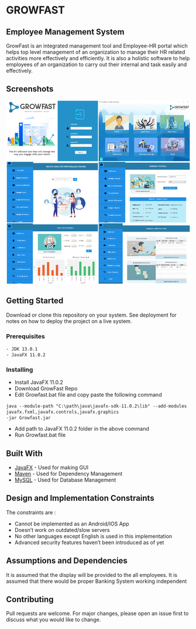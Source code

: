 # GROWFAST
## Employee Management System
GrowFast is an integrated management tool and Employee-HR portal which helps top level
management of an organization to manage their HR related activities more effectively and
efficiently. It is also a holistic software to help employees of an organization to carry
out their internal and task easily and effectively.

## Screenshots
![GrowFast](https://github.com/abhinav-bohra/GrowFast/blob/master/Screenshots/Collage.jpg)


## Getting Started

Download or clone this repository on your system. See deployment for notes on how to deploy 
the project on a live system.

### Prerequisites
```
- JDK 13.0.1
- JavaFX 11.0.2
```
### Installing

- Install JavaFX 11.0.2
- Download GrowFast Repo
- Edit Growfast.bat file and copy paste the following command
```
java --module-path "C:\path\java\javafx-sdk-11.0.2\lib" --add-modules javafx.fxml,javafx.controls,javafx.graphics 
-jar Growfast.jar
```
- Add path to JavaFX 11.0.2 folder in the above command
- Run Growfast.bat file

## Built With

* [JavaFX](https://openjfx.io/) - Used for making GUI
* [Maven](https://maven.apache.org/) - Used for Dependency Management
* [MySQL](https://www.mysql.com/downloads/) - Used for Database Management 

## Design and Implementation Constraints
The constraints are :
- Cannot be implemented as an Android/IOS App
- Doesn’t work on outdated/slow servers
- No other languages except English is used in this implementation
- Advanced security features haven’t been introduced as of yet

## Assumptions and Dependencies

It is assumed that the display will be provided to the all employees. It is assumed that there would
be proper Banking System working independent

## Contributing

Pull requests are welcome. For major changes, please open an issue first to discuss what you would like to change.
